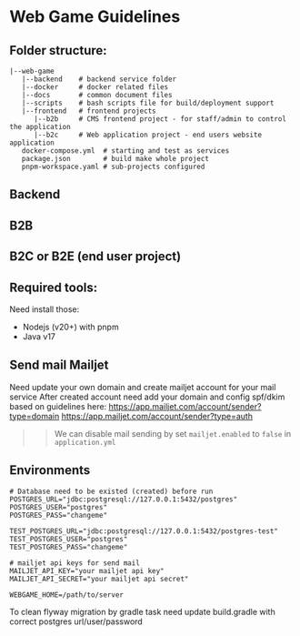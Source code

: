 # Web Game Guidelines

## Folder structure:
```
|--web-game
   |--backend    # backend service folder
   |--docker     # docker related files
   |--docs       # common document files
   |--scripts    # bash scripts file for build/deployment support
   |--frontend   # frontend projects
      |--b2b     # CMS frontend project - for staff/admin to control the application
      |--b2c     # Web application project - end users website application
   docker-compose.yml  # starting and test as services
   package.json        # build make whole project
   pnpm-workspace.yaml # sub-projects configured
```

## Backend


## B2B


## B2C or B2E (end user project)

## Required tools:
Need install those:
- Nodejs (v20+) with pnpm
- Java v17

## Send mail Mailjet
Need update your own domain and create mailjet account for your mail service
After created account need add your domain and config spf/dkim based on guidelines here:
https://app.mailjet.com/account/sender?type=domain
https://app.mailjet.com/account/sender?type=auth

>> We can disable mail sending by set `mailjet.enabled` to `false` in `application.yml`

## Environments

```shell
# Database need to be existed (created) before run
POSTGRES_URL="jdbc:postgresql://127.0.0.1:5432/postgres"
POSTGRES_USER="postgres"
POSTGRES_PASS="changeme"

TEST_POSTGRES_URL="jdbc:postgresql://127.0.0.1:5432/postgres-test"
TEST_POSTGRES_USER="postgres"
TEST_POSTGRES_PASS="changeme"

# mailjet api keys for send mail
MAILJET_API_KEY="your mailjet api key"
MAILJET_API_SECRET="your mailjet api secret"

WEBGAME_HOME=/path/to/server
```
To clean flyway migration by gradle task need update build.gradle with correct postgres url/user/password